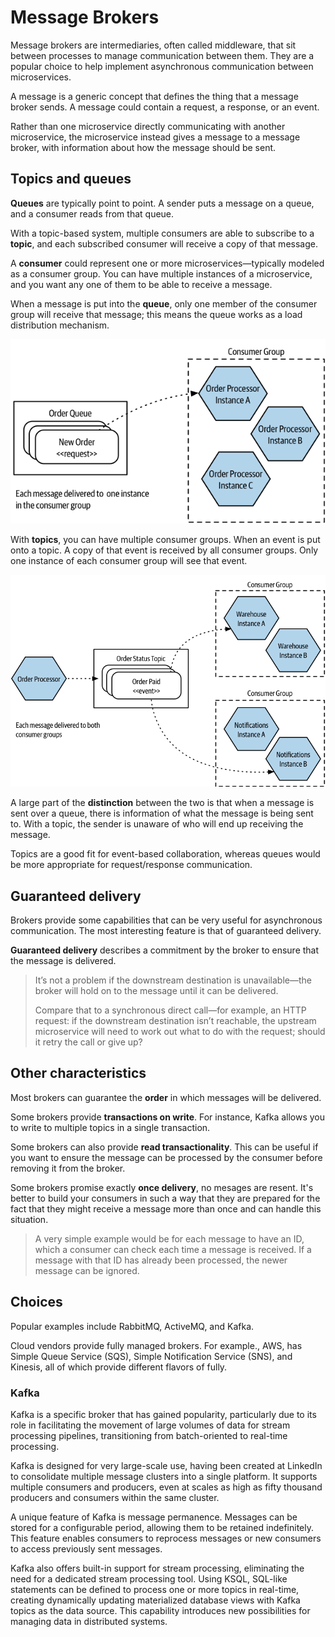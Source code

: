 # Message Brokers

Message brokers are intermediaries, often called middleware, that sit between processes to manage communication between them. They are a popular choice to help implement asynchronous communication between microservices.

A message is a generic concept that defines the thing that a message broker sends. A message could contain a request, a response, or an event.

Rather than one microservice directly communicating with another microservice, the microservice instead gives a message to a message broker, with information about how the message should be sent.


## Topics and queues

**Queues** are typically point to point. A sender puts a message on a queue, and a consumer reads from that queue.

With a topic-based system, multiple consumers are able to subscribe to a **topic**, and each subscribed consumer will receive a copy of that message.

A **consumer** could represent one or more microservices—typically modeled as a consumer group. You can have multiple instances of a microservice, and you want any one of them to be able to receive a message.

When a message is put into the **queue**, only one member of the consumer group will receive that message; this means the queue works as a load distribution mechanism.

![](queue.png)

With **topics**, you can have multiple consumer groups. When an event is put onto a topic. A copy of that event is received by all consumer groups. Only one instance of each consumer group will see that event.

![](topic.png)

A large part of the **distinction** between the two is that when a message is sent over a queue, there is information of what the message is being sent to. With a topic, the sender is unaware of who will end up receiving the message.

Topics are a good fit for event-based collaboration, whereas queues would be more appropriate for request/response communication.


## Guaranteed delivery

Brokers provide some capabilities that can be very useful for asynchronous communication. The most interesting feature is that of guaranteed delivery.

**Guaranteed delivery** describes a commitment by the broker to ensure that the message is delivered.

> It’s not a problem if the downstream destination is unavailable—the broker will hold on to the message until it can be delivered.
> 
> Compare that to a synchronous direct call—for example, an HTTP request: if the downstream destination isn’t reachable, the upstream microservice will need to work out what to do with the request; should it retry the call or give up?


## Other characteristics

Most brokers can guarantee the **order** in which messages will be delivered.

Some brokers provide **transactions on write**. For instance, Kafka allows you to write to multiple topics in a single transaction.

Some brokers can also provide **read transactionality**. This can be useful if you want to ensure the message can be processed by the consumer before removing it from the broker.

Some brokers promise exactly **once delivery**, no mesages are resent. It's better to build your consumers in such a way that they are prepared for the fact that they might receive a message more than once and can handle this situation.

> A very simple example would be for each message to have an ID, which a consumer can check each time a message is received. If a message with that ID has already been processed, the newer message can be ignored.


## Choices

Popular examples include RabbitMQ, ActiveMQ, and Kafka.

Cloud vendors provide fully managed brokers. For example., AWS, has Simple Queue Service (SQS), Simple Notification Service (SNS), and Kinesis, all of which provide different flavors of fully.

### Kafka

Kafka is a specific broker that has gained popularity, particularly due to its role in facilitating the movement of large volumes of data for stream processing pipelines, transitioning from batch-oriented to real-time processing.

Kafka is designed for very large-scale use, having been created at LinkedIn to consolidate multiple message clusters into a single platform. It supports multiple consumers and producers, even at scales as high as fifty thousand producers and consumers within the same cluster.

A unique feature of Kafka is message permanence. Messages can be stored for a configurable period, allowing them to be retained indefinitely. This feature enables consumers to reprocess messages or new consumers to access previously sent messages.

Kafka also offers built-in support for stream processing, eliminating the need for a dedicated stream processing tool. Using KSQL, SQL-like statements can be defined to process one or more topics in real-time, creating dynamically updating materialized database views with Kafka topics as the data source. This capability introduces new possibilities for managing data in distributed systems.